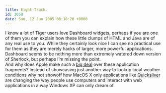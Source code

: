 ```yaml
---
title: Eight-Track.
id: 3058
date: Sun, 12 Jun 2005 08:18:20 +0000
---
```


I know a lot of Tiger users love Dashboard widgets, perhaps if you are one of them you can explain how these little clumps of HTML and Java are of any real use to you. While they certainly look nice I can see no practical use for them as they are merely hacks of larger, more powerful applications. Dashboard seems to be nothing more than extremely watered down version of Sherlock, but perhaps I’m missing the point.  
 And why does Apple make such a [big deal](http://www.apple.com/downloads/macosx/) over these application fragments? Instead of showcasing just another way to lookup local weather conditions why not showoff how MacOS X only applications like [Quicksilver](http://www.nouvellepatrouille.net/quick_back.html) are changing the way people use computers and interact with web applications in a way Windows XP can only dream of.


